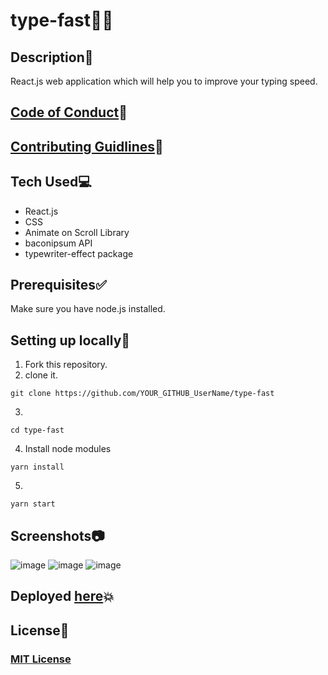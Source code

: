 # type-fast👨‍💻

## Description📰
React.js web application which will help you to improve your typing speed.

## [Code of Conduct](https://github.com/MukulKolpe/type-fast/blob/main/CODE_OF_CONDUCT.md)📝

## [Contributing Guidlines](https://github.com/MukulKolpe/type-fast/blob/main/CONTRIBUTING.md)🔨


## Tech Used💻
- React.js
- CSS
- Animate on Scroll Library
- baconipsum API
- typewriter-effect package


## Prerequisites✅

Make sure you have node.js installed.


## Setting up locally🚧
1. Fork this repository.
2. clone it.
 ```
 git clone https://github.com/YOUR_GITHUB_UserName/type-fast
 ```
3. 
 ```
 cd type-fast
 ```
4. Install node modules
 ```
 yarn install
 ```
5. 
 ```
 yarn start
 ```

   
## Screenshots📷

![image](https://user-images.githubusercontent.com/78664749/149383135-402aaf72-8241-4357-8f2d-bcf776eb0d62.png)
![image](https://user-images.githubusercontent.com/78664749/149383286-5d79e6cc-35c2-4151-b1b4-21402dc698ae.png)
![image](https://user-images.githubusercontent.com/78664749/149383412-3f45c462-9a3a-4321-bbea-4ee15f3573e1.png)


## Deployed [here](https://type-fast-bymukul.netlify.app/)💥

## License📝

### [MIT License](https://github.com/MukulKolpe/type-fast/blob/main/LICENSE)
